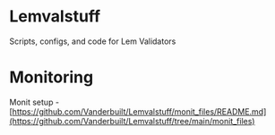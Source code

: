 # Lemvalstuff
Scripts, configs, and code for Lem Validators 

# Monitoring

Monit setup - [https://github.com/Vanderbuilt/Lemvalstuff/monit_files/README.md](https://github.com/Vanderbuilt/Lemvalstuff/tree/main/monit_files)
